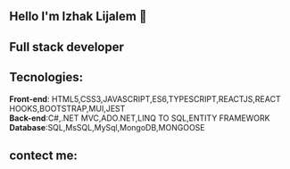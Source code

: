 ## Hello I'm Izhak Lijalem 👋
## Full stack developer
## Tecnologies:
<b>Front-end</b>: HTML5,CSS3,JAVASCRIPT,ES6,TYPESCRIPT,REACTJS,REACT HOOKS,BOOTSTRAP,MUI,JEST<br>
<b>Back-end</b>:C#,.NET MVC,ADO.NET,LINQ TO SQL,ENTITY FRAMEWORK<br>
<b>Database</b>:SQL,MsSQL,MySql,MongoDB,MONGOOSE<br>
## contect me:
<a href="https://www.linkedin.com/in/izhak-lijalem-52393a221/"><i class="fa-brands fa-linkedin"></i></a>
<!-- <img src="https://www.linkedin.com/in/your_contact_info"/> -->

<!--
**Izhakhtml/izhakhtml** is a ✨ _special_ ✨ repository because its `README.md` (this file) appears on your GitHub profile.
Here are some ideas to get you started:

- 🔭 I’m currently working on ...
- 🌱 I’m currently learning ...
- 👯 I’m looking to collaborate on ...
- 🤔 I’m looking for help with ...
- 💬 Ask me about ...
- 📫 How to reach me: ...
- 😄 Pronouns: ...
- ⚡ Fun fact: ...
-->
